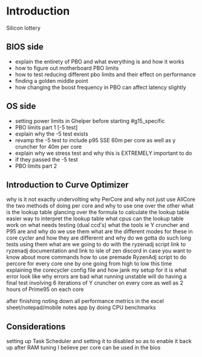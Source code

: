 # Introduction
Silicon lottery

## BIOS side
- explain the entirety of PBO and what everything is and how it works
- how to figure out motherboard PBO limits
- how to test reducing different pbo limits and their effect on performance
- finding a golden middle point
- how changing the boost frequency in PBO can affect latency slightly
## OS side
- setting power limits in Ghelper before starting #g15_specific
- PBO limits part 1 [-5 test]
- explain why the -5 test exists
- revamp the -5 test to include p95 SSE 60m per core as well as y cruncher for 40m per core
- explain why we stress test and why this is EXTREMELY important to do
- if they passed the -5 test 
- PBO limits part 2 

## Introduction to Curve Optimizer 
why is it not exactly undervolting
why PerCore and why not just use AllCore
the two methods of doing per core and why to use one over the other
what is the lookup table
glancing over the formula to calculate the lookup table
easier way to interpret the lookup table
what cpus can the lookup table work on
what needs testing (dual ccd's)
what the tools ie Y cruncher and P95 are and why do we use them
what are the different modes for these in core cycler and how they are differernt and why do we gotta do such long tests using them
what are we going to do with the ryzenadj script
link to ryzenadj documentation and link to isle of zen discord in case you want to know about more commands
how to use premade RyzenAdj script to do percore for every core one by one
going from high to low this time 
explaining the corecycler config file and how jank my setup for it is
what error look like
why errors are bad
what running unstable will do
having a final test involving 6 iterations of Y cruncher on every core as well as 2 hours of Prime95 on each core

after finishing noting down all performance metrics in the excel sheet/notepad/mobile notes app by doing CPU benchmarks

## Considerations
setting up Task Scheduler and setting it to disabled so as to enable it back up after RAM tuning
	 I believe per core can be used in the bios
	